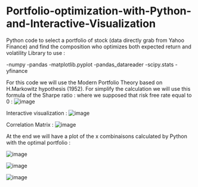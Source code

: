 # Portfolio-optimization-with-Python-and-Interactive-Visualization
Python code to select a portfolio of stock (data directly grab from Yahoo Finance) and find the composition who optimizes both expected return and volatility
Library to use :

-numpy -pandas -matplotlib.pyplot -pandas_datareader -scipy.stats -yfinance

For this code we will use the Modern Portfolio Theory based on H.Markowitz hypothesis (1952). For simplify the calculation we will use this formula of the Sharpe ratio : where we supposed that risk free rate equal to 0 :
![image](https://user-images.githubusercontent.com/81652761/142686847-aa086c0c-8fe3-442f-9a3e-b050aa6c048e.png)

Interactive visualization :
![image](https://user-images.githubusercontent.com/81652761/142686859-8dae67b8-fc9e-47c3-92e6-d0ec26b95cdb.png)

Correlation Matrix :
![image](https://user-images.githubusercontent.com/81652761/142686874-8efe251b-4663-4b63-9d01-34b94ff59eec.png)

At the end we will have a plot of the x combinaisons calculated by Python with the optimal portfolio :

![image](https://user-images.githubusercontent.com/81652761/142686897-d56f01ad-0859-4af4-adf1-f4e6000db588.png)

![image](https://user-images.githubusercontent.com/81652761/142686913-f2cbae4b-f47b-4bb3-91f1-510bff20d171.png)

![image](https://user-images.githubusercontent.com/81652761/142686929-7dbd7a8a-1529-42ea-ae1f-af440578ccff.png)

